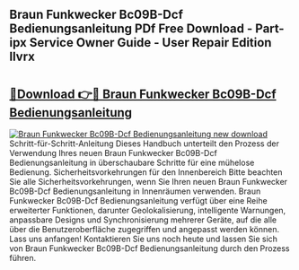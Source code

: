 ## Braun Funkwecker Bc09B-Dcf Bedienungsanleitung PDf Free Download - Part-ipx Service Owner Guide - User Repair Edition llvrx

# <h2><a href="http://df5a0d.blite.top/?on=Braun+Funkwecker+Bc09B-Dcf+Bedienungsanleitung">🔗Download 👉🔴 Braun Funkwecker Bc09B-Dcf Bedienungsanleitung</a></h2>

[![Braun Funkwecker Bc09B-Dcf Bedienungsanleitung new download](https://i.imgur.com/lujVjoI.png)](http://df5a0d.blite.top/?on=Braun+Funkwecker+Bc09B-Dcf+Bedienungsanleitung)
Schritt-für-Schritt-Anleitung Dieses Handbuch unterteilt den Prozess der Verwendung Ihres neuen Braun Funkwecker Bc09B-Dcf Bedienungsanleitung in überschaubare Schritte für eine mühelose Bedienung. Sicherheitsvorkehrungen für den Innenbereich Bitte beachten Sie alle Sicherheitsvorkehrungen, wenn Sie Ihren neuen Braun Funkwecker Bc09B-Dcf Bedienungsanleitung in Innenräumen verwenden. Braun Funkwecker Bc09B-Dcf Bedienungsanleitung verfügt über eine Reihe erweiterter Funktionen, darunter Geolokalisierung, intelligente Warnungen, anpassbare Designs und Synchronisierung mehrerer Geräte, auf die alle über die Benutzeroberfläche zugegriffen und angepasst werden können. Lass uns anfangen! Kontaktieren Sie uns noch heute und lassen Sie sich von Braun Funkwecker Bc09B-Dcf Bedienungsanleitung durch den Prozess führen.

